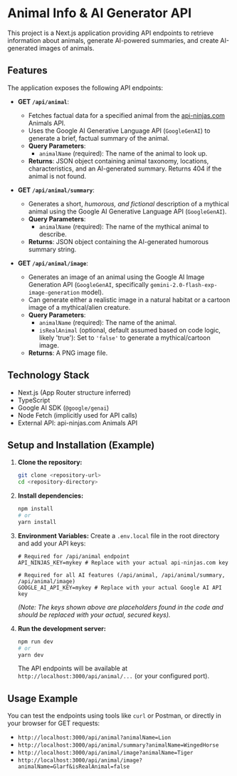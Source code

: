 # Animal Info & AI Generator API

This project is a Next.js application providing API endpoints to retrieve information about animals, generate AI-powered summaries, and create AI-generated images of animals.

## Features

The application exposes the following API endpoints:

* **GET `/api/animal`**:
    * Fetches factual data for a specified animal from the [api-ninjas.com](https://api-ninjas.com) Animals API.
    * Uses the Google AI Generative Language API (`GoogleGenAI`) to generate a brief, factual summary of the animal.
    * **Query Parameters**:
        * `animalName` (required): The name of the animal to look up.
    * **Returns**: JSON object containing animal taxonomy, locations, characteristics, and an AI-generated summary. Returns 404 if the animal is not found.

* **GET `/api/animal/summary`**:
    * Generates a short, *humorous, and fictional* description of a mythical animal using the Google AI Generative Language API (`GoogleGenAI`).
    * **Query Parameters**:
        * `animalName` (required): The name of the mythical animal to describe.
    * **Returns**: JSON object containing the AI-generated humorous summary string.

* **GET `/api/animal/image`**:
    * Generates an image of an animal using the Google AI Image Generation API (`GoogleGenAI`, specifically `gemini-2.0-flash-exp-image-generation` model).
    * Can generate either a realistic image in a natural habitat or a cartoon image of a mythical/alien creature.
    * **Query Parameters**:
        * `animalName` (required): The name of the animal.
        * `isRealAnimal` (optional, default assumed based on code logic, likely 'true'): Set to `'false'` to generate a mythical/cartoon image.
    * **Returns**: A PNG image file.

## Technology Stack

* Next.js (App Router structure inferred)
* TypeScript
* Google AI SDK (`@google/genai`)
* Node Fetch (implicitly used for API calls)
* External API: api-ninjas.com Animals API

## Setup and Installation (Example)

1.  **Clone the repository:**
    ```bash
    git clone <repository-url>
    cd <repository-directory>
    ```
2.  **Install dependencies:**
    ```bash
    npm install
    # or
    yarn install
    ```
3.  **Environment Variables:**
    Create a `.env.local` file in the root directory and add your API keys:
    ```env
    # Required for /api/animal endpoint
    API_NINJAS_KEY=mykey # Replace with your actual api-ninjas.com key

    # Required for all AI features (/api/animal, /api/animal/summary, /api/animal/image)
    GOOGLE_AI_API_KEY=mykey # Replace with your actual Google AI API key
    ```
    *(Note: The keys shown above are placeholders found in the code and should be replaced with your actual, secured keys).*

4.  **Run the development server:**
    ```bash
    npm run dev
    # or
    yarn dev
    ```
    The API endpoints will be available at `http://localhost:3000/api/animal/...` (or your configured port).

## Usage Example

You can test the endpoints using tools like `curl` or Postman, or directly in your browser for GET requests:

* `http://localhost:3000/api/animal?animalName=Lion`
* `http://localhost:3000/api/animal/summary?animalName=WingedHorse`
* `http://localhost:3000/api/animal/image?animalName=Tiger`
* `http://localhost:3000/api/animal/image?animalName=Glarf&isRealAnimal=false`